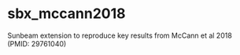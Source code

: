# sbx_mccann2018
Sunbeam extension to reproduce key results from McCann et al 2018 (PMID: 29761040)

